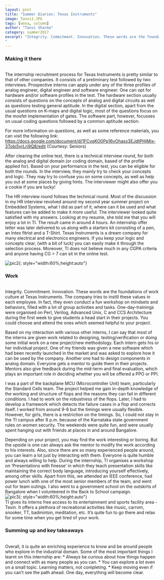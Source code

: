 ```yaml
---
layout: post
title: "Summer Diaries: Texas Instruments"
image: Tanvi1.JPG
tags: [wona, column]
author: "Tanvi Sharma"
category: summer2017 
excerpt: "Integrity. Commitment. Innovation. These words are the foundations of work culture at Texas Instruments. The company tries to instill these values in each employee. In fact, they even conduct a fun workshop on mindsets and behaviors, filled with a lot of group activities and tasks.
"
---
```


### Making it there 
<br>
The internship recruitment process for Texas Instruments is pretty similar to that of other companies. It consists of a preliminary test followed by two interviews. Prospective interns can apply under any of the three profiles of analog engineer, digital engineer and software engineer. One can opt for hardware and/or software profiles in the test. The hardware section usually consists of questions on the concepts of analog and digital circuits as well as questions testing general aptitude. In the digital section, apart from the usual questions on K-maps and digital logic, most of the questions focus on the mosfet implementation of gates. The software part, however, focusses on usual coding questions followed by a common aptitude section. 

For more information​ on questions, as well as some reference materials, you can visit the following link: 
https://docs.google.com/document/d/1FCvqKO0Pp16vOhasx3EJdtPHiMix-3Tobi5yrLri9Q8/edit
(Courtesy: Seniors)

After clearing the online test, there is a technical interview round, for both the analog and digital domain (or coding domain, based of the profile applied for). Based on your performance in the test, you can be eligible for both the rounds. In the interview, they mainly try to check your concepts and logic. They may try to confuse you on some concepts, as well as help you out at some places by giving hints. The interviewer might also offer you a cookie if you are lucky!

The HR interview round follows the technical round. Most of the discussion in my HR interview revolved around my second year summer project on Embedded Systems, what I did as part of it, where can it be used and what features can be added to make it more useful. The interviewer looked quite satisfied with my answers. Looking at my resume, she told me that you will enjoy a lot in TI.
The result came in around 4 hours. An internship offer letter was later delivered to us along with a starters kit consisting of a pen, an Intex fitrist and a T-Shirt.
Texas Instruments is a dream company for many electrical and electronics engineers. If you keep your logic and concepts clear, (with a bit of luck) you can easily make it through the selection process. Moreover, TI does not believe much in any CGPA criteria and anyone having CG > 7 can sit in the online test.

![pic2](http://ketangupta.in/wona-images/posts/Tanvi2.JPG){: style="width:60%;height:auto"}

### Work
<br>
Integrity. Commitment. Innovation.
These words are the foundations of work culture at Texas Instruments. The company tries to instill these values in each employee. In fact, they even conduct a fun workshop on mindsets and behaviors, filled with a lot of group activities and tasks. One-day-trainings were organised on Perl, Verilog, Advanced Unix, C and CCS Architecture during the first week to give students a head start in their projects. You could choose and attend the ones which seemed helpful to your project.

Based on my interaction with various other interns, I can say that most of the interns are given work related to designing, testing/verification or doing some initial work on a new project/new methodology. Each intern gets his or her individual project.
One of my friends was given a new software which had been recently launched in the market and was asked to explore how it can be used by the company. Another one had to design components in analog domain. Everyone gets a mentor to guide them in their projects. Mentors also give feedback during the mid-term and final evaluation, which plays an important role in deciding whether you will be offered a PPO or PPI.

I was a part of the backplane MCU (Microcontroller Unit) team, particularly the Standard Cells team. The project helped me gain in-depth knowledge of the working and structure of flops and the reasons they can fail in different conditions. I had to work on the robustness of the flops. Later, I had to develop a framework which detects the failure cases in a flop and corrects itself. I worked from around 9-6 but the timings were usually flexible. However, for girls, there is a restriction on the timings. So, I could not stay in the TI campus after 8 p.m. because of the Karnataka state government rules on women security. The weekends were quite fun, and were usually spent hanging out with friends at places in and around Bangalore.

Depending on your project, you may find the work interesting or boring. But the upside is one can always ask the mentor to modify the work according to his interests. Also, since there are so many experienced people around, you can learn a lot just by interacting with them. Everyone is quite humble and always willing to help.
During the internship, TI organises a workshop on ‘Presentations with finesse’ in which they teach presentation skills like maintaining the correct body language, introducing yourself effectively, among other skills. Apart from this, we attended an IEEE conference, had power lunch with one of the most senior members of the team, and went out for team outings. I also went to a government school on the outskirts of Bangalore when I volunteered in the Back to School campaign.
<br>
![pic3](http://ketangupta.in/wona-images/posts/Tanvi3.JPG){: style="width:60%;height:auto"}
<br>
TI gives its interns free access to its entertainment and sports facility area - Texin. It offers a plethora of recreational activities like music, carrom, snooker, TT, badminton, meditation, etc. It’s quite fun to go there and relax for some time when you get tired of your work.

### Summing up and key takeaways

<br>
Overall, it is quite an enriching experience to know and be around people who explore in the industrial domain. Some of the most important things I learnt on this internship are:
* Always be curious about how things happen and connect with as many people as you can.
* You can explore a lot even on a small topic. Learning matters, not completing.
* Keep moving even if you can’t see the path ahead. One day, everything will become clear.


